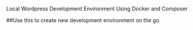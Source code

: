 Local Wordpress Development Environment Using Docker and Composer

##Use this to create new development environment on the go